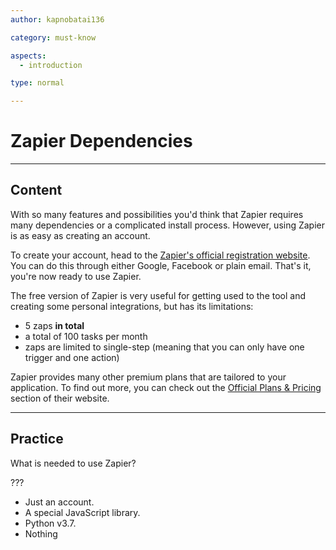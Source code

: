 ```yaml
---
author: kapnobatai136

category: must-know

aspects:
  - introduction

type: normal

---
```


# Zapier Dependencies

---
## Content

With so many features and possibilities you'd think that Zapier requires many dependencies or a complicated install process. However, using Zapier is as easy as creating an account.

To create your account, head to the [Zapier's official registration website](https://zapier.com/sign-up/). You can do this through either Google, Facebook or plain email. That's it, you're now ready to use Zapier.

The free version of Zapier is very useful for getting used to the tool and creating some personal integrations, but has its limitations:
- 5 zaps **in total**
- a total of 100 tasks per month
- zaps are limited to single-step (meaning that you can only have one trigger and one action)

Zapier provides many other premium plans that are tailored to your application. To find out more, you can check out the [Official Plans & Pricing](https://zapier.com/pricing) section of their website.

---
## Practice

What is needed to use Zapier?

???

* Just an account.
* A special JavaScript library.
* Python v3.7.
* Nothing
